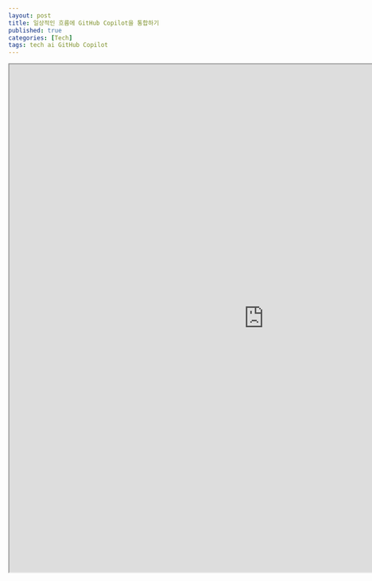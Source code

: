 ```yaml
---
layout: post
title: 일상적인 흐름에 GitHub Copilot을 통합하기
published: true
categories: [Tech]
tags: tech ai GitHub Copilot
---
```

<iframe width="1024" height="1024" src="https://docs.google.com/document/d/e/2PACX-1vTRaonZGyD8XldEn62vVAvnT9JeE3OELQ9T9exGJSvanf0LB5Fsr36RxiQseNrUz7cSVKGZA7UkTSqk/pub?embedded=true"></iframe>  
    